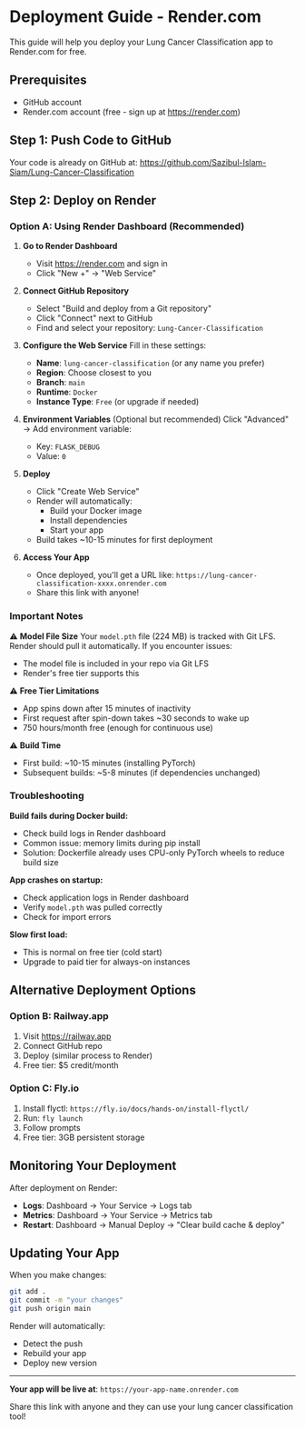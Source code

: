 # Deployment Guide - Render.com

This guide will help you deploy your Lung Cancer Classification app to Render.com for free.

## Prerequisites
- GitHub account
- Render.com account (free - sign up at https://render.com)

## Step 1: Push Code to GitHub
Your code is already on GitHub at: https://github.com/Sazibul-Islam-Siam/Lung-Cancer-Classification

## Step 2: Deploy on Render

### Option A: Using Render Dashboard (Recommended)

1. **Go to Render Dashboard**
   - Visit https://render.com and sign in
   - Click "New +" → "Web Service"

2. **Connect GitHub Repository**
   - Select "Build and deploy from a Git repository"
   - Click "Connect" next to GitHub
   - Find and select your repository: `Lung-Cancer-Classification`

3. **Configure the Web Service**
   Fill in these settings:
   
   - **Name**: `lung-cancer-classification` (or any name you prefer)
   - **Region**: Choose closest to you
   - **Branch**: `main`
   - **Runtime**: `Docker`
   - **Instance Type**: `Free` (or upgrade if needed)

4. **Environment Variables** (Optional but recommended)
   Click "Advanced" → Add environment variable:
   - Key: `FLASK_DEBUG`
   - Value: `0`

5. **Deploy**
   - Click "Create Web Service"
   - Render will automatically:
     - Build your Docker image
     - Install dependencies
     - Start your app
   - Build takes ~10-15 minutes for first deployment

6. **Access Your App**
   - Once deployed, you'll get a URL like: `https://lung-cancer-classification-xxxx.onrender.com`
   - Share this link with anyone!

### Important Notes

⚠️ **Model File Size**
Your `model.pth` file (224 MB) is tracked with Git LFS. Render should pull it automatically. If you encounter issues:
- The model file is included in your repo via Git LFS
- Render's free tier supports this

⚠️ **Free Tier Limitations**
- App spins down after 15 minutes of inactivity
- First request after spin-down takes ~30 seconds to wake up
- 750 hours/month free (enough for continuous use)

⚠️ **Build Time**
- First build: ~10-15 minutes (installing PyTorch)
- Subsequent builds: ~5-8 minutes (if dependencies unchanged)

### Troubleshooting

**Build fails during Docker build:**
- Check build logs in Render dashboard
- Common issue: memory limits during pip install
- Solution: Dockerfile already uses CPU-only PyTorch wheels to reduce build size

**App crashes on startup:**
- Check application logs in Render dashboard
- Verify `model.pth` was pulled correctly
- Check for import errors

**Slow first load:**
- This is normal on free tier (cold start)
- Upgrade to paid tier for always-on instances

## Alternative Deployment Options

### Option B: Railway.app
1. Visit https://railway.app
2. Connect GitHub repo
3. Deploy (similar process to Render)
4. Free tier: $5 credit/month

### Option C: Fly.io
1. Install flyctl: `https://fly.io/docs/hands-on/install-flyctl/`
2. Run: `fly launch`
3. Follow prompts
4. Free tier: 3GB persistent storage

## Monitoring Your Deployment

After deployment on Render:
- **Logs**: Dashboard → Your Service → Logs tab
- **Metrics**: Dashboard → Your Service → Metrics tab
- **Restart**: Dashboard → Manual Deploy → "Clear build cache & deploy"

## Updating Your App

When you make changes:
```bash
git add .
git commit -m "your changes"
git push origin main
```

Render will automatically:
- Detect the push
- Rebuild your app
- Deploy new version

---

**Your app will be live at**: `https://your-app-name.onrender.com`

Share this link with anyone and they can use your lung cancer classification tool!
